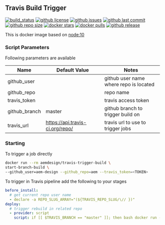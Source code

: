 ## Travis Build Trigger

[![build_status](https://travis-ci.org/aem-design/travis-build-trigger.svg?branch=master)](https://travis-ci.org/aem-design/travis-build-trigger) 
[![github license](https://img.shields.io/github/license/aem-design/travis-build-trigger)](https://github.com/aem-design/travis-build-trigger) 
[![github issues](https://img.shields.io/github/issues/aem-design/travis-build-trigger)](https://github.com/aem-design/travis-build-trigger) 
[![github last commit](https://img.shields.io/github/last-commit/aem-design/travis-build-trigger)](https://github.com/aem-design/travis-build-trigger) 
[![github repo size](https://img.shields.io/github/repo-size/aem-design/travis-build-trigger)](https://github.com/aem-design/travis-build-trigger) 
[![docker stars](https://img.shields.io/docker/stars/aemdesign/travis-build-trigger)](https://hub.docker.com/r/aemdesign/travis-build-trigger) 
[![docker pulls](https://img.shields.io/docker/pulls/aemdesign/travis-build-trigger)](https://hub.docker.com/r/aemdesign/travis-build-trigger) 
[![github release](https://img.shields.io/github/release/aem-design/travis-build-trigger)](https://github.com/aem-design/travis-build-trigger)

This is docker image based on [node:10](https://hub.docker.com/_/node)

### Script Parameters

Following parameters are available

| Name              | Default Value                 | Notes |
| ---               | ---                           | ---   |
| github_user       |                               | github user name where repo is located |
| github_repo       |                               | repo name |
| travis_token      |                               | travis access token |
| github_branch     | master                        | github branch to trigger build on |
| travis_url        | https://api.travis-ci.org/repo/  | travis url to use to trigger jobs |

### Starting

To trigger a job directly

```bash
docker run --rm aemdesign/travis-trigger-build \
start-branch-build \
--github_user=aem-design --github_repo=aem --travis_token=<TOKEN>
``` 

To trigger in Travis pipeline add the following to your stages

```yaml
before_install:
  # get current repo user name
  - declare -a REPO_SLUG_ARRAY="(${TRAVIS_REPO_SLUG/\// })"
deploy:
  # trigger rebuild in related repo
  - provider: script
    script: if [[ $TRAVIS_BRANCH == "master" ]]; then bash docker run --rm aemdesign/travis-trigger-build start-branch-build --github_user=${REPO_SLUG_ARRAY[0]} --github_repo=aem --github_branch=${TRAVIS_BRANCH} --travis_token=${TRAVIS_TOKEN}; fi
```
